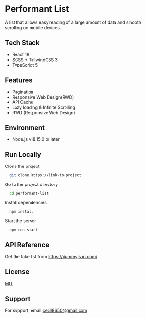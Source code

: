 # Performant List

A list that allows easy reading of a large amount of data and smooth scrolling on mobile devices. 

## Tech Stack

- React 18 
- SCSS + TailwindCSS 3
- TypeScript 5

## Features

- Pagination
- Responsive Web Design(RWD)
- API Cache
- Lazy loading & Infinite Scrolling
- RWD (Responsive Web Design)

## Environment

- Node.js v18.15.0 or later

## Run Locally

Clone the project

```bash
  git clone https://link-to-project
```

Go to the project directory

```bash
  cd performant-list
```

Install dependencies

```bash
  npm install
```

Start the server

```bash
  npm run start
```


## API Reference

Get the fake list from https://dummyjson.com/
## License

[MIT](https://choosealicense.com/licenses/mit/)


## Support

For support, email ceall8650@gmail.com

